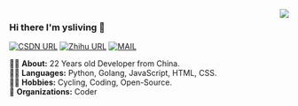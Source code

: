 <img align='right' src="https://github-readme-stats.vercel.app/api?username=TRHX&show_icons=true">

### Hi there I'm ysliving 👋

[![CSDN URL](https://img.shields.io/twitter/url?color=%23F91310&label=CSDN&logo=C&logoColor=white&style=flat-square&url=https%3A%2F%2Fitrhx.blog.csdn.net%2F)](https://shuanyao.blog.csdn.net/)
[![Zhihu URL](https://img.shields.io/twitter/url?color=%230077E6&label=Zhihu&logo=zhihu&logoColor=white&style=flat-square&url=https%3A%2F%2Fwww.zhihu.com%2Fpeople%2Fitrhx)](https://www.zhihu.com/)
[![MAIL](https://img.shields.io/static/v1?label=MAIL&message=%20&color=green2&logo=gmail&style=flat-square&logoColor=white)](mailto:admin@com)

👨‍🎓 **About:** 22 Years old Developer from China.  
👨‍💻 **Languages:** Python, Golang, JavaScript, HTML, CSS.  
🚴‍♀️ **Hobbies:** Cycling, Coding, Open-Source.  
🏢 **Organizations:** Coder

<!-- https://github.com/kautukkundan/Awesome-Profile-README-templates -->

